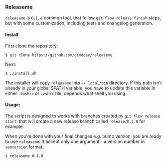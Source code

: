 ### Releaseme

`releaseme` is `CLI`,  a common tool, that follow `git flow release finish` steps,
but with some customization, including tests and changelog generation.

#### Install

First clone the repository:

    $ git clone https://github.com/dimddev/releaseme

Next:

    $ ./install.sh

The installer will copy `releaseme` into `~/.local/bin` directory. If this path isn't already in your
global $PATH variable, you have to update this variable in either `.bashrc` or `.zshrc` file,
depends what shell you using.

#### Usage:

The script is designed to works with branches created by `git flow release start`, that will
create a new release branch called `release/0.1.0` for example.

When you're done with your final changes e.g. bump version, you are ready
to use `releaseme`. It accept only one argument - a version number in `semversion` format.

    $ releaseme 0.1.0
